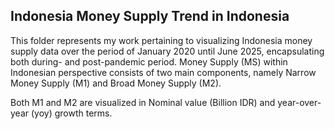 ## Indonesia Money Supply Trend in Indonesia  

This folder represents my work pertaining to visualizing Indonesia money supply data over the period of January 2020 until June 2025,
encapsulating both during- and post-pandemic period.
Money Supply (MS) within Indonesian perspective consists of two main components, namely Narrow Money Supply (M1) and Broad Money Supply (M2).

Both M1 and M2 are visualized in Nominal value (Billion IDR) and year-over-year (yoy) growth terms.
